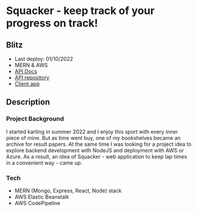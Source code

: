 # Squacker - keep track of your progress on track!

## Blitz
- Last deploy: 01/10/2022
- MERN & AWS
- [API Docs](http://trackerapi-env.eba-ndvpxezg.eu-north-1.elasticbeanstalk.com/docs/)
- [API repository](https://github.com/arly-0/Track-session-results-tracker-API)
- [Client app](https://ashy-bush-0fb8f0103.2.azurestaticapps.net/)

## Description

### Project Background
I started karting in summer 2022 and I enjoy this sport with every inner piece of mine. 
But as time went buy, one of my bookshelves became an archive for result papers.
At the same time I was looking for a project idea to explore backend development with NodeJS and deployment with AWS or Azure.
As a result, an idea of Squacker - web application to keep lap times in a convenient way - came up.

### Tech
- MERN (Mongo, Express, React, Node) stack
- AWS Elastic Beanstalk
- AWS CodePipeline

